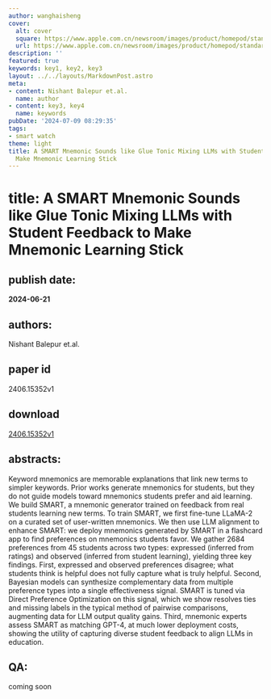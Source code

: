 ```yaml
---
author: wanghaisheng
cover:
  alt: cover
  square: https://www.apple.com.cn/newsroom/images/product/homepod/standard/Apple-HomePod-hero-230118_big.jpg.large_2x.jpg
  url: https://www.apple.com.cn/newsroom/images/product/homepod/standard/Apple-HomePod-hero-230118_big.jpg.large_2x.jpg
description: ''
featured: true
keywords: key1, key2, key3
layout: ../../layouts/MarkdownPost.astro
meta:
- content: Nishant Balepur et.al.
  name: author
- content: key3, key4
  name: keywords
pubDate: '2024-07-09 08:29:35'
tags:
- smart watch
theme: light
title: A SMART Mnemonic Sounds like Glue Tonic Mixing LLMs with Student Feedback to
  Make Mnemonic Learning Stick
---
```


# title: A SMART Mnemonic Sounds like Glue Tonic Mixing LLMs with Student Feedback to Make Mnemonic Learning Stick 
## publish date: 
**2024-06-21** 
## authors: 
  Nishant Balepur et.al. 
## paper id
2406.15352v1
## download
[2406.15352v1](http://arxiv.org/abs/2406.15352v1)
## abstracts:
Keyword mnemonics are memorable explanations that link new terms to simpler keywords. Prior works generate mnemonics for students, but they do not guide models toward mnemonics students prefer and aid learning. We build SMART, a mnemonic generator trained on feedback from real students learning new terms. To train SMART, we first fine-tune LLaMA-2 on a curated set of user-written mnemonics. We then use LLM alignment to enhance SMART: we deploy mnemonics generated by SMART in a flashcard app to find preferences on mnemonics students favor. We gather 2684 preferences from 45 students across two types: expressed (inferred from ratings) and observed (inferred from student learning), yielding three key findings. First, expressed and observed preferences disagree; what students think is helpful does not fully capture what is truly helpful. Second, Bayesian models can synthesize complementary data from multiple preference types into a single effectiveness signal. SMART is tuned via Direct Preference Optimization on this signal, which we show resolves ties and missing labels in the typical method of pairwise comparisons, augmenting data for LLM output quality gains. Third, mnemonic experts assess SMART as matching GPT-4, at much lower deployment costs, showing the utility of capturing diverse student feedback to align LLMs in education.
## QA:
coming soon
